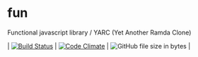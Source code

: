 # fun
Functional javascript library / YARC (Yet Another Ramda Clone)

| [![Build Status](https://travis-ci.org/astuanax/fun.svg?branch=master)](https://travis-ci.org/astuanax/fun) | [![Code Climate](https://codeclimate.com/github/astuanax/fun/badges/gpa.svg)](https://codeclimate.com/github/astuanax/fun) | ![GitHub file size in bytes](https://img.shields.io/github/size/astuanax/fun/lib/fun.js.min.js.svg) |
